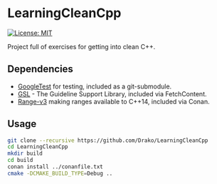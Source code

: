 # LearningCleanCpp

[![License: MIT](https://img.shields.io/badge/License-MIT-yellow.svg)](https://opensource.org/licenses/MIT)

Project full of exercises for getting into clean C++.

## Dependencies

 * [GoogleTest](https://github.com/google/googletest) for testing, included as a git-submodule.
 * [GSL](https://github.com/microsoft/GSL) - The Guideline Support Library, included via FetchContent.
 * [Range-v3](https://github.com/ericniebler/range-v3) making ranges available to C++14, included via Conan.

## Usage

```bash
git clone --recursive https://github.com/Drako/LearningCleanCpp
cd LearningCleanCpp
mkdir build
cd build
conan install ../conanfile.txt
cmake -DCMAKE_BUILD_TYPE=Debug ..
```
